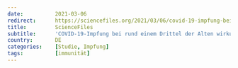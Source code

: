 ```yaml
---
date:          2021-03-06
redirect:      https://sciencefiles.org/2021/03/06/covid-19-impfung-bei-rund-einem-drittel-der-alten-wirkungslos-studie-aus-deutschland/
title:         ScienceFiles
subtitle:      'COVID-19-Impfung bei rund einem Drittel der Alten wirkungslos [Studie aus Deutschland]'
country:       DE
categories:    [Studie, Impfung]
tags:          [immunität]
---
```

